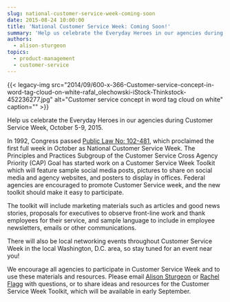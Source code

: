 ```yaml
---
slug: national-customer-service-week-coming-soon
date: 2015-08-24 10:00:00
title: 'National Customer Service Week: Coming Soon!'
summary: 'Help us celebrate the Everyday Heroes in our agencies during Customer Service Week, October 5-9, 2015. In 1992, Congress passed Public Law No: 102-481, which proclaimed the first full week in October as National Customer Service Week. The Principles and Practices Subgroup of the Customer Service Cross Agency Priority (CAP) Goal has started work on'
authors:
  - alison-sturgeon
topics:
  - product-management
  - customer-service
---
```


{{< legacy-img src="2014/09/600-x-366-Customer-service-concept-in-word-tag-cloud-on-white-rafal_olechowski-iStock-Thinkstock-452236277.jpg" alt="Customer service concept in word tag cloud on white" caption="" >}} 

Help us celebrate the Everyday Heroes in our agencies during Customer Service Week, October 5-9, 2015.

In 1992, Congress passed [Public Law No: 102-481](https://www.congress.gov/bill/102nd-congress/senate-joint-resolution/166/text), which proclaimed the first full week in October as National Customer Service Week. The Principles and Practices Subgroup of the Customer Service Cross Agency Priority (CAP) Goal has started work on a Customer Service Week Toolkit which will feature sample social media posts, pictures to share on social media and agency websites, and posters to display in offices. Federal agencies are encouraged to promote Customer Service week, and the new toolkit should make it easy to participate.

The toolkit will include marketing materials such as articles and good news stories, proposals for executives to observe front-line work and thank employees for their service, and sample language to include in employee newsletters, emails or other communications.

There will also be local networking events throughout Customer Service Week in the local Washington, D.C. area, so stay tuned for an event near you!

We encourage all agencies to participate in Customer Service Week and to use these materials and resources. Please email [Alison Sturgeon](mailto:Alison.a.sturgeon@ssa.gov) or [Rachel Flagg](mailto:Rachel.flagg@gsa.gov) with questions, or to share ideas and resources for the Customer Service Week Toolkit, which will be available in early September.